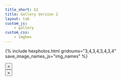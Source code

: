 ```yaml
---
title_short: G2
title: Gallery Version 2
layout: tab
custom_js:
    - gallery
custom_css:
    - imghex
---
```



<!--     gridnums="4,5,4,5,4,5" -->

{% include hexphotos.html 
    gridnums="3,4,3,4,3,4,3,4"
    save_image_names_js="img_names" 
%}

<div class="control control-left">
<button class="navchev" onclick="shift(-1);"> « </button>
</div>
<div class="control control-right">
<button class="navchev" onclick="shift(1);"> » </button>
</div>